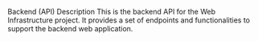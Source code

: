 Backend (API)
Description
This is the backend API for the Web Infrastructure project. It provides a set of endpoints and functionalities to support the backend web application.
